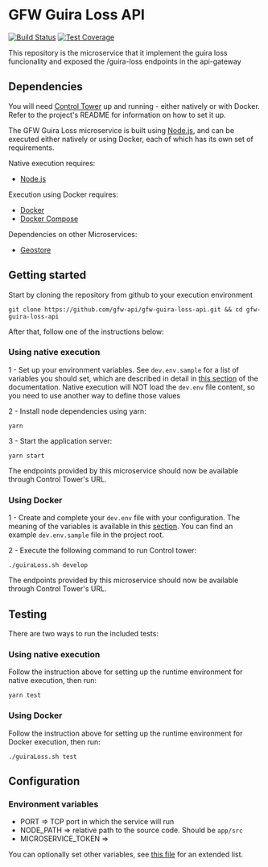 # GFW Guira Loss API

[![Build Status](https://travis-ci.com/gfw-api/gfw-guira-loss-api.svg?branch=dev)](https://travis-ci.com/gfw-api/gfw-guira-loss-api)
[![Test Coverage](https://api.codeclimate.com/v1/badges/bd10718ad3aa55db6e7a/test_coverage)](https://codeclimate.com/github/gfw-api/gfw-guira-loss-api/test_coverage)

This repository is the microservice that it implement the guira loss funcionality and exposed the /guira-loss endpoints in the api-gateway

## Dependencies

You will need [Control Tower](https://github.com/control-tower/control-tower) up and running - either natively or with Docker. Refer to the project's README for information on how to set it up.

The GFW Guira Loss microservice is built using [Node.js](https://nodejs.org/en/), and can be executed either natively or using Docker, each of which has its own set of requirements.

Native execution requires:
- [Node.js](https://nodejs.org/en/)

Execution using Docker requires:
- [Docker](https://www.docker.com/)
- [Docker Compose](https://docs.docker.com/compose/)

Dependencies on other Microservices:
- [Geostore](https://github.com/gfw-api/gfw-geostore-api/)

## Getting started

Start by cloning the repository from github to your execution environment

```
git clone https://github.com/gfw-api/gfw-guira-loss-api.git && cd gfw-guira-loss-api
```

After that, follow one of the instructions below:

### Using native execution

1 - Set up your environment variables. See `dev.env.sample` for a list of variables you should set, which are described in detail in [this section](#environment-variables) of the documentation. Native execution will NOT load the `dev.env` file content, so you need to use another way to define those values

2 - Install node dependencies using yarn:
```
yarn
```

3 - Start the application server:
```
yarn start
```

The endpoints provided by this microservice should now be available through Control Tower's URL.

### Using Docker

1 - Create and complete your `dev.env` file with your configuration. The meaning of the variables is available in this [section](#configuration-environment-variables). You can find an example `dev.env.sample` file in the project root.

2 - Execute the following command to run Control tower:

```
./guiraLoss.sh develop
```

The endpoints provided by this microservice should now be available through Control Tower's URL.

## Testing

There are two ways to run the included tests:

### Using native execution

Follow the instruction above for setting up the runtime environment for native execution, then run:
```
yarn test
```

### Using Docker

Follow the instruction above for setting up the runtime environment for Docker execution, then run:
```
./guiraLoss.sh test
```

## Configuration

### Environment variables

- PORT => TCP port in which the service will run
- NODE_PATH => relative path to the source code. Should be `app/src`
- MICROSERVICE_TOKEN => 

You can optionally set other variables, see [this file](config/custom-environment-variables.json) for an extended list.
